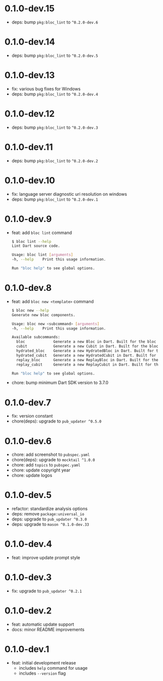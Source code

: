 # 0.1.0-dev.15

- deps: bump `pkg:bloc_lint` to `^0.2.0-dev.6`

# 0.1.0-dev.14

- deps: bump `pkg:bloc_lint` to `^0.2.0-dev.5`

# 0.1.0-dev.13

- fix: various bug fixes for Windows
- deps: bump `pkg:bloc_lint` to `^0.2.0-dev.4`

# 0.1.0-dev.12

- deps: bump `pkg:bloc_lint` to `^0.2.0-dev.3`

# 0.1.0-dev.11

- deps: bump `pkg:bloc_lint` to `^0.2.0-dev.2`

# 0.1.0-dev.10

- fix: language server diagnostic uri resolution on windows
- deps: bump `pkg:bloc_lint` to `^0.2.0-dev.1`

# 0.1.0-dev.9

- feat: add `bloc lint` command

  ```sh
  $ bloc lint --help
  Lint Dart source code.

  Usage: bloc lint [arguments]
  -h, --help    Print this usage information.

  Run "bloc help" to see global options.
  ```

# 0.1.0-dev.8

- feat: add `bloc new <template>` command

  ```sh
  $ bloc new --help
  Generate new bloc components.

  Usage: bloc new <subcommand> [arguments]
  -h, --help    Print this usage information.

  Available subcommands:
    bloc             Generate a new Bloc in Dart. Built for the bloc state management library.
    cubit            Generate a new Cubit in Dart. Built for the bloc state management library.
    hydrated_bloc    Generate a new HydratedBloc in Dart. Built for the bloc state management library.
    hydrated_cubit   Generate a new HydratedCubit in Dart. Built for the bloc state management library.
    replay_bloc      Generate a new ReplayBloc in Dart. Built for the bloc state management library.
    replay_cubit     Generate a new ReplayCubit in Dart. Built for the bloc state management library.

  Run "bloc help" to see global options.
  ```

- chore: bump minimum Dart SDK version to 3.7.0

# 0.1.0-dev.7

- fix: version constant
- chore(deps): upgrade to `pub_updater ^0.5.0`

# 0.1.0-dev.6

- chore: add screenshot to `pubspec.yaml`
- chore(deps): upgrade to `mocktail ^1.0.0`
- chore: add `topics` to `pubspec.yaml`
- chore: update copyright year
- chore: update logos

# 0.1.0-dev.5

- refactor: standardize analysis options
- deps: remove `package:universal_io`
- deps: upgrade to `pub_updater ^0.3.0`
- deps: upgrade to `mason ^0.1.0-dev.33`

# 0.1.0-dev.4

- feat: improve update prompt style

# 0.1.0-dev.3

- fix: upgrade to `pub_updater ^0.2.1`

# 0.1.0-dev.2

- feat: automatic update support
- docs: minor README improvements

# 0.1.0-dev.1

- feat: initial development release
  - includes `help` command for usage
  - includes `--version` flag
